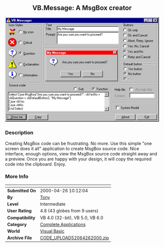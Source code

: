 ﻿<div align="center">

## VB\.Message: A MsgBox creator

<img src="PIC200042642769265.gif">
</div>

### Description

Creating MsgBox code can be frustrating. No more. Use this simple "one screen does it all" application to create MsgBox source code. Nice interface, enough options, view the MsgBox source code straight away and a preview. Once you are happy with your design, it will copy the required code into the clipboard. Enjoy.
 
### More Info
 


<span>             |<span>
---                |---
**Submitted On**   |2000-04-26 10:12:04
**By**             |[Tony](https://github.com/Planet-Source-Code/PSCIndex/blob/master/ByAuthor/tony.md)
**Level**          |Intermediate
**User Rating**    |4.8 (43 globes from 9 users)
**Compatibility**  |VB 4\.0 \(32\-bit\), VB 5\.0, VB 6\.0
**Category**       |[Complete Applications](https://github.com/Planet-Source-Code/PSCIndex/blob/master/ByCategory/complete-applications__1-27.md)
**World**          |[Visual Basic](https://github.com/Planet-Source-Code/PSCIndex/blob/master/ByWorld/visual-basic.md)
**Archive File**   |[CODE\_UPLOAD52064262000\.zip](https://github.com/Planet-Source-Code/tony-vb-message-a-msgbox-creator__1-7584/archive/master.zip)









